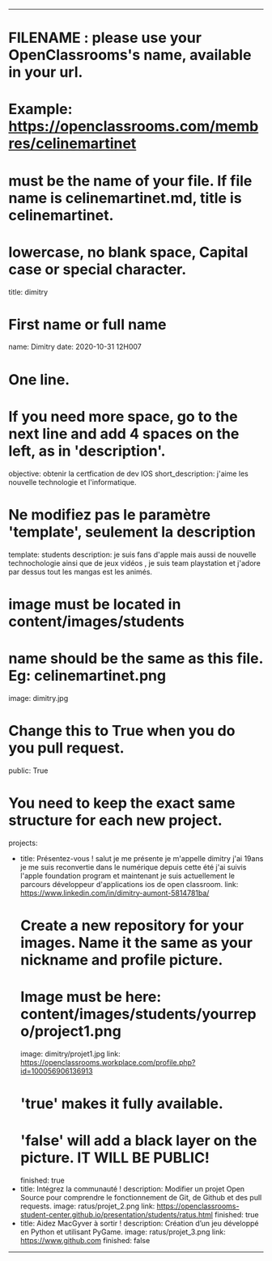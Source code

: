 ---

# FILENAME : please use your OpenClassrooms's name, available in your url.
# Example: https://openclassrooms.com/membres/celinemartinet
# must be the name of your file. If file name is celinemartinet.md, title is celinemartinet.
# lowercase, no blank space, Capital case or special character.
title: dimitry

# First name or full name
name: Dimitry
date: 2020-10-31 12H007

# One line.
# If you need more space, go to the next line and add 4 spaces on the left, as in 'description'.
objective: obtenir la certfication de dev IOS
short_description: j'aime les nouvelle technologie et l'informatique.

# Ne modifiez pas le paramètre 'template', seulement la description
template: students
description: je suis fans d'apple mais aussi de nouvelle technochologie ainsi que de jeux vidéos , je suis team playstation et j'adore par dessus tout les mangas est les animés.
  

# image must be located in content/images/students
# name should be the same as this file. Eg: celinemartinet.png
image: dimitry.jpg

# Change this to True when you do you pull request.
public: True

# You need to keep the exact same structure for each new project.
projects:
  - title: Présentez-vous !
    salut je me présente je m'appelle dimitry j'ai 19ans je me suis reconvertie dans le numérique depuis cette été j'ai suivis l'apple foundation program et maintenant je suis actuellement le parcours développeur d'applications ios de open classroom.
    link: https://www.linkedin.com/in/dimitry-aumont-5814781ba/
    # Create a new repository for your images. Name it the same as your nickname and profile picture.
    # Image must be here: content/images/students/yourrepo/project1.png
    image: dimitry/projet1.jpg
    link: https://openclassrooms.workplace.com/profile.php?id=100056906136913
    # 'true' makes it fully available.
    # 'false' will add a black layer on the picture. IT WILL BE PUBLIC!
    finished: true
  - title: Intégrez la communauté !
    description: Modifier un projet Open Source pour comprendre le fonctionnement de Git, de Github et des pull requests. 
    image: ratus/projet_2.png
    link: https://openclassrooms-student-center.github.io/presentation/students/ratus.html
    finished: true
  - title: Aidez MacGyver à sortir !
    description: Création d’un jeu développé en Python et utilisant PyGame.
    image: ratus/projet_3.png
    link: https://www.github.com
    finished: false
---